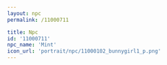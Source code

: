 ```yaml
---
layout: npc
permalink: /11000711

title: Npc
id: '11000711'
npc_name: 'Mint'
icon_url: 'portrait/npc/11000102_bunnygirl1_p.png'
---
```

